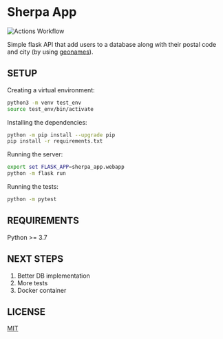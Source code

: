 # Sherpa App

![Actions Workflow](https://github.com/spmorillo/sherpa-app/workflows/Flask/badge.svg)

Simple flask API that add users to a database along with their postal code and city (by using [geonames](https://www.geonames.org/)).

## SETUP

Creating a virtual environment:

```bash
python3 -m venv test_env
source test_env/bin/activate
```
Installing the dependencies:

```bash
python -m pip install --upgrade pip
pip install -r requirements.txt
```

Running the server:

```bash
export set FLASK_APP=sherpa_app.webapp
python -m flask run
```

Running the tests:

```bash
python -m pytest
```

## REQUIREMENTS

Python >= 3.7

## NEXT STEPS

1. Better DB implementation
2. More tests
3. Docker container

## LICENSE

[MIT](http://www.opensource.org/licenses/mit-license.html)
